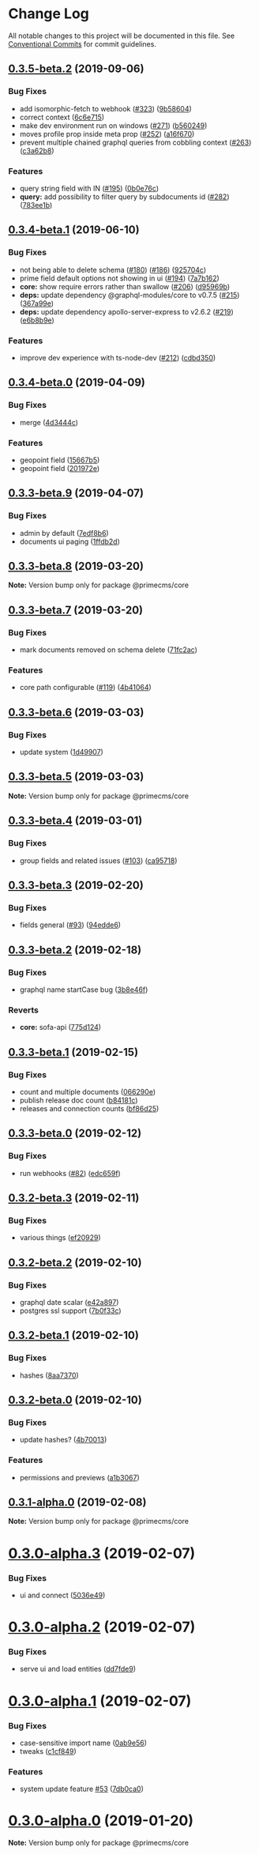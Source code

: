 # Change Log

All notable changes to this project will be documented in this file.
See [Conventional Commits](https://conventionalcommits.org) for commit guidelines.

## [0.3.5-beta.2](https://github.com/minuscode/prime/compare/v0.3.4-beta.1...v0.3.5-beta.2) (2019-09-06)

### Bug Fixes

- add isomorphic-fetch to webhook ([#323](https://github.com/minuscode/prime/issues/323)) ([9b58604](https://github.com/minuscode/prime/commit/9b58604))
- correct context ([6c6e715](https://github.com/minuscode/prime/commit/6c6e715))
- make dev environment run on windows ([#271](https://github.com/minuscode/prime/issues/271)) ([b560249](https://github.com/minuscode/prime/commit/b560249))
- moves profile prop inside meta prop ([#252](https://github.com/minuscode/prime/issues/252)) ([a16f670](https://github.com/minuscode/prime/commit/a16f670))
- prevent multiple chained graphql queries from cobbling context ([#263](https://github.com/minuscode/prime/issues/263)) ([c3a62b8](https://github.com/minuscode/prime/commit/c3a62b8))

### Features

- query string field with IN ([#195](https://github.com/minuscode/prime/issues/195)) ([0b0e76c](https://github.com/minuscode/prime/commit/0b0e76c))
- **query:** add possibility to filter query by subdocuments id ([#282](https://github.com/minuscode/prime/issues/282)) ([783ee1b](https://github.com/minuscode/prime/commit/783ee1b))

## [0.3.4-beta.1](https://github.com/birkir/prime/compare/v0.3.4-beta.0...v0.3.4-beta.1) (2019-06-10)

### Bug Fixes

- not being able to delete schema ([#180](https://github.com/birkir/prime/issues/180)) ([#186](https://github.com/birkir/prime/issues/186)) ([925704c](https://github.com/birkir/prime/commit/925704c))
- prime field default options not showing in ui ([#194](https://github.com/birkir/prime/issues/194)) ([7a7b162](https://github.com/birkir/prime/commit/7a7b162))
- **core:** show require errors rather than swallow ([#206](https://github.com/birkir/prime/issues/206)) ([d95969b](https://github.com/birkir/prime/commit/d95969b))
- **deps:** update dependency @graphql-modules/core to v0.7.5 ([#215](https://github.com/birkir/prime/issues/215)) ([367a99e](https://github.com/birkir/prime/commit/367a99e))
- **deps:** update dependency apollo-server-express to v2.6.2 ([#219](https://github.com/birkir/prime/issues/219)) ([e6b8b9e](https://github.com/birkir/prime/commit/e6b8b9e))

### Features

- improve dev experience with ts-node-dev ([#212](https://github.com/birkir/prime/issues/212)) ([cdbd350](https://github.com/birkir/prime/commit/cdbd350))

## [0.3.4-beta.0](https://github.com/birkir/prime/compare/v0.3.3-beta.9...v0.3.4-beta.0) (2019-04-09)

### Bug Fixes

- merge ([4d3444c](https://github.com/birkir/prime/commit/4d3444c))

### Features

- geopoint field ([15667b5](https://github.com/birkir/prime/commit/15667b5))
- geopoint field ([201972e](https://github.com/birkir/prime/commit/201972e))

## [0.3.3-beta.9](https://github.com/birkir/prime/compare/v0.3.3-beta.8...v0.3.3-beta.9) (2019-04-07)

### Bug Fixes

- admin by default ([7edf8b6](https://github.com/birkir/prime/commit/7edf8b6))
- documents ui paging ([1ffdb2d](https://github.com/birkir/prime/commit/1ffdb2d))

## [0.3.3-beta.8](https://github.com/birkir/prime/compare/v0.3.3-beta.7...v0.3.3-beta.8) (2019-03-20)

**Note:** Version bump only for package @primecms/core

## [0.3.3-beta.7](https://github.com/birkir/prime/compare/v0.3.3-beta.6...v0.3.3-beta.7) (2019-03-20)

### Bug Fixes

- mark documents removed on schema delete ([71fc2ac](https://github.com/birkir/prime/commit/71fc2ac))

### Features

- core path configurable ([#119](https://github.com/birkir/prime/issues/119)) ([4b41064](https://github.com/birkir/prime/commit/4b41064))

## [0.3.3-beta.6](https://github.com/birkir/prime/compare/v0.3.3-beta.5...v0.3.3-beta.6) (2019-03-03)

### Bug Fixes

- update system ([1d49907](https://github.com/birkir/prime/commit/1d49907))

## [0.3.3-beta.5](https://github.com/birkir/prime/compare/v0.3.3-beta.4...v0.3.3-beta.5) (2019-03-03)

**Note:** Version bump only for package @primecms/core

## [0.3.3-beta.4](https://github.com/birkir/prime/compare/v0.3.3-beta.3...v0.3.3-beta.4) (2019-03-01)

### Bug Fixes

- group fields and related issues ([#103](https://github.com/birkir/prime/issues/103)) ([ca95718](https://github.com/birkir/prime/commit/ca95718))

## [0.3.3-beta.3](https://github.com/birkir/prime/compare/v0.3.3-beta.2...v0.3.3-beta.3) (2019-02-20)

### Bug Fixes

- fields general ([#93](https://github.com/birkir/prime/issues/93)) ([94edde6](https://github.com/birkir/prime/commit/94edde6))

## [0.3.3-beta.2](https://github.com/birkir/prime/compare/v0.3.3-beta.1...v0.3.3-beta.2) (2019-02-18)

### Bug Fixes

- graphql name startCase bug ([3b8e46f](https://github.com/birkir/prime/commit/3b8e46f))

### Reverts

- **core:** sofa-api ([775d124](https://github.com/birkir/prime/commit/775d124))

## [0.3.3-beta.1](https://github.com/birkir/prime/compare/v0.3.3-beta.0...v0.3.3-beta.1) (2019-02-15)

### Bug Fixes

- count and multiple documents ([066290e](https://github.com/birkir/prime/commit/066290e))
- publish release doc count ([b84181c](https://github.com/birkir/prime/commit/b84181c))
- releases and connection counts ([bf86d25](https://github.com/birkir/prime/commit/bf86d25))

## [0.3.3-beta.0](https://github.com/birkir/prime/compare/v0.3.2-beta.9...v0.3.3-beta.0) (2019-02-12)

### Bug Fixes

- run webhooks ([#82](https://github.com/birkir/prime/issues/82)) ([edc659f](https://github.com/birkir/prime/commit/edc659f))

## [0.3.2-beta.3](https://github.com/birkir/prime/compare/v0.3.2-beta.2...v0.3.2-beta.3) (2019-02-11)

### Bug Fixes

- various things ([ef20929](https://github.com/birkir/prime/commit/ef20929))

## [0.3.2-beta.2](https://github.com/birkir/prime/compare/v0.3.2-beta.1...v0.3.2-beta.2) (2019-02-10)

### Bug Fixes

- graphql date scalar ([e42a897](https://github.com/birkir/prime/commit/e42a897))
- postgres ssl support ([7b0f33c](https://github.com/birkir/prime/commit/7b0f33c))

## [0.3.2-beta.1](https://github.com/birkir/prime/compare/v0.3.2-beta.0...v0.3.2-beta.1) (2019-02-10)

### Bug Fixes

- hashes ([8aa7370](https://github.com/birkir/prime/commit/8aa7370))

## [0.3.2-beta.0](https://github.com/birkir/prime/compare/v0.3.1-alpha.0...v0.3.2-beta.0) (2019-02-10)

### Bug Fixes

- update hashes? ([4b70013](https://github.com/birkir/prime/commit/4b70013))

### Features

- permissions and previews ([a1b3067](https://github.com/birkir/prime/commit/a1b3067))

## [0.3.1-alpha.0](https://github.com/birkir/prime/compare/v0.3.0-alpha.5...v0.3.1-alpha.0) (2019-02-08)

**Note:** Version bump only for package @primecms/core

# [0.3.0-alpha.3](https://github.com/birkir/prime/compare/v0.3.0-alpha.2...v0.3.0-alpha.3) (2019-02-07)

### Bug Fixes

- ui and connect ([5036e49](https://github.com/birkir/prime/commit/5036e49))

# [0.3.0-alpha.2](https://github.com/birkir/prime/compare/v0.3.0-alpha.1...v0.3.0-alpha.2) (2019-02-07)

### Bug Fixes

- serve ui and load entities ([dd7fde9](https://github.com/birkir/prime/commit/dd7fde9))

# [0.3.0-alpha.1](https://github.com/birkir/prime/compare/v0.3.0-alpha.0...v0.3.0-alpha.1) (2019-02-07)

### Bug Fixes

- case-sensitive import name ([0ab9e56](https://github.com/birkir/prime/commit/0ab9e56))
- tweaks ([c1cf849](https://github.com/birkir/prime/commit/c1cf849))

### Features

- system update feature [#53](https://github.com/birkir/prime/issues/53) ([7db0ca0](https://github.com/birkir/prime/commit/7db0ca0))

# [0.3.0-alpha.0](https://github.com/birkir/prime/compare/v0.2.21...v0.3.0-alpha.0) (2019-01-20)

**Note:** Version bump only for package @primecms/core
